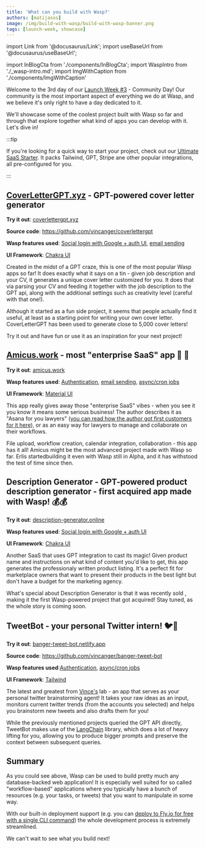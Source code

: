```yaml
---
title: 'What can you build with Wasp?'
authors: [matijasos]
image: /img/build-with-wasp/build-with-wasp-banner.png
tags: [launch-week, showcase]
---
```


import Link from '@docusaurus/Link';
import useBaseUrl from '@docusaurus/useBaseUrl';

import InBlogCta from './components/InBlogCta';
import WaspIntro from './_wasp-intro.md';
import ImgWithCaption from './components/ImgWithCaption'

<ImgWithCaption
    alt="Launch Week 3 is coming"
    source="img/build-with-wasp/build-with-wasp-banner.png"
/>

Welcome to the 3rd day of our [Launch Week #3](blog/2023/06/22/wasp-launch-week-three) - Community Day! Our community is the most important aspect of everything we do at Wasp, and we believe it's only right to have a day dedicated to it.

We'll showcase some of the coolest project built with Wasp so far and through that explore together what kind of apps you can develop with it. Let's dive in!

:::tip

If you're looking for a quick way to start your project, check out our [Ultimate SaaS Starter](https://github.com/wasp-lang/SaaS-Template-GPT). It packs Tailwind, GPT, Stripe ane other popular integrations, all pre-configured for you.

:::

## [CoverLetterGPT.xyz](https://coverlettergpt.xyz/) - GPT-powered cover letter generator

<ImgWithCaption
    source="img/build-with-wasp/cover-letter-gpt.png"
/>

**Try it out**: [coverlettergpt.xyz](https://coverlettergpt.xyz/)

**Source code**: https://github.com/vincanger/coverlettergpt

**Wasp features used**: [Social login with Google + auth UI](/blog/2023/04/12/auth-ui), [email sending](/docs/advanced/email)

**UI Framework**: [Chakra UI](https://chakra-ui.com/)

Created in the midst of a GPT craze, this is one of the most popular Wasp apps so far! It does exactly what it says on a tin - given job description and your CV, it generates a unique cover letter customized for you. It does that via parsing your CV and feeding it together with the job description to the GPT api, along with the additional settings such as creativity level (careful with that one!).

Although it started as a fun side project, it seems that people actually find it useful, at least as a starting point for writing your own cover letter. CoverLetterGPT has been used to generate close to 5,000 cover letters!

Try it out and have fun or use it as an inspiration for your next project!

## [Amicus.work](https://www.amicus.work/) - most "enterprise SaaS" app 👔 💼

<ImgWithCaption
    source="img/build-with-wasp/amicus.png"
/>

**Try it out**: [amicus.work](https://www.amicus.work/)

**Wasp features used**: [Authentication](/docs/auth/overview), [email sending](/docs/advanced/email), [async/cron jobs](/docs/advanced/jobs)

**UI Framework**: [Material UI](https://mui.com/)

This app really gives away those "enterprise SaaS" vibes - when you see it you know it means some serious business! The author describes it as "Asana for you lawyers" ([you can read how the author got first customers for it here](blog/2023/02/14/amicus-indiehacker-interview)), or as an easy way for lawyers to manage and collaborate on their workflows.

File upload, workflow creation, calendar integration, collaboration - this app has it all! Amicus might be the most advanced project made with Wasp so far. Erlis startedbuilding it even with Wasp still in Alpha, and it has withstood the test of time since then.

## Description Generator - GPT-powered product description generator - first acquired app made with Wasp! 💰💰

<ImgWithCaption
    source="img/build-with-wasp/description-generator.png"
/>

**Try it out**: [description-generator.online](https://description-generator.online/)

**Wasp features used**: [Social login with Google + auth UI](/blog/2023/04/12/auth-ui)

**UI Framework**: [Chakra UI](https://chakra-ui.com/)

Another SaaS that uses GPT integration to cast its magic! Given product name and instructions on what kind of content you'd like to get, this app generates the professionaly written product listing. It's a perfect fit for marketplace owners that want to present their products in the best light but don't have a budget for the marketing agency.

What's special about Description Generator is that it was recently sold , making it the first Wasp-powered project that got acquired! Stay tuned, as the whole story is coming soon.

## TweetBot - your personal Twitter intern! 🐦🤖

<ImgWithCaption
    source="img/build-with-wasp/tweet-bot.png"
/>

**Try it out**: [banger-tweet-bot.netlify.app](https://banger-tweet-bot.netlify.app/)

**Source code**: https://github.com/vincanger/banger-tweet-bot

**Wasp features used**:[Authentication](/docs/auth/overview), [async/cron jobs](/docs/advanced/jobs)

**UI Framework**: [Tailwind](https://tailwindcss.com/)

The latest and greatest from [Vince's](https://twitter.com/hot_town) lab - an app that serves as your personal twitter brainstorming agent! It takes your raw ideas as an input, monitors current twitter trends (from the accounts you selected) and helps you brainstorm new tweets and also drafts them for you!

While the previously mentioned projects queried the GPT API directly, TweetBot makes use of the [LangChain](https://js.langchain.com/) library, which does a lot of heavy lifting for you, allowing you to produce bigger prompts and preserve the context between subsequent queries.

## Summary

As you could see above, Wasp can be used to build pretty much any database-backed web application! It is especially well suited for so called "workflow-based" applications where you typically have a bunch of resources (e.g. your tasks, or tweets) that you want to manipulate in some way. 

With our built-in deployment support (e.g. you can [deploy to Fly.io for free with a single CLI command](https://wasp.sh/docs/deploying)) the whole development process is extremely streamlined.

We can't wait to see what you build next!

